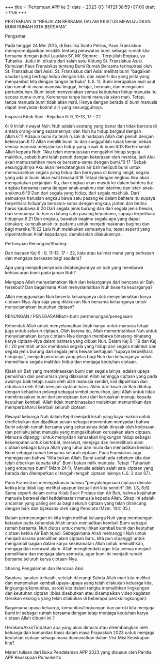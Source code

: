 +++
title = 'Pertemuan APP ke 3'
date = 2023-03-14T21:38:59+07:00
draft = true
+++

PERTEMUAN III “BERJALAN BERSAMA DALAM KRISTUS MEWUJUDKAN BUMI RUMAH KITA BERSAMA”

Pengantar

Pada tanggal 24 Mei 2015, di Basilika Santo Petrus, Paus Fransiskus mempromulgasikan ensiklik tentang perawatan bumi sebagai rumah kita bersama dengan judul Laudato Si’, Mi’ Signore – Terpujilah Engkau, ya Tuhanku. Judul ini dikutip dari salah satu Kidung St. Fransiskus Asisi. Rumusan Paus Fransiskus tentang Bumi Rumah Bersama terinspirasi oleh St. Fransiskus dari Asisi. St. Fransiskus dari Asisi melihat bumi “bagaikan saudari yang berbagi hidup dengan kita, dan seperti ibu yang jelita yang menyambut kita dengan tangan terbuka” (LS. 1). Bumi merupakan asal usul dan rumah di mana manusia tinggal, belajar, bermain, dan mengalami pertumbuhan. Bumi telah menyediakan semua kebutuhan hidup manusia itu secara cuma-cuma. Karenanya tanpa bumi manusia akan mati. Tetapi, tanpa manusia bumi tidak akan mati. Hanya dengan berada di bumi manusia dapat menyadari kodrat diri yang sesungguhnya.

Inspirasi Kitab Suci : Kejadian 6: 9, 11-13, 17 - 22

6: 9 Inilah riwayat Nuh: Nuh adalah seorang yang benar dan tidak bercela di antara orang-orang sezamannya; dan Nuh itu hidup bergaul dengan Allah.6:11 Adapun bumi itu telah rusak di hadapan Allah dan penuh dengan kekerasan.6:12 Allah menilik bumi itu dan sungguhlah rusak benar, sebab semua manusia menjalankan hidup yang rusak di bumi.6:13 Berfirmanlah Allah kepada Nuh: “Aku telah memutuskan mengakhiri hidup segala makhluk, sebab bumi telah penuh dengan kekerasan oleh mereka, jadi Aku akan memusnahkan mereka bersama-sama dengan bumi.”6:17 “Sebab sesungguhnya Aku akan mendatangkan air bah meliputi bumi untuk memusnahkan segala yang hidup dan bernyawa di kolong langit; segala yang ada di bumi akan mati binasa.6:18 Tetapi dengan engkau Aku akan mengadakan perjanjian-Ku, dan engkau akan masuk ke dalam bahtera itu: engkau bersama-sama dengan anak-anakmu dan isterimu dan isteri anak-anakmu.6:19 Dan dari segala yang hidup, dari segala makhluk. Dari semuanya haruslah engkau bawa satu pasang ke dalam bahtera itu supaya terpelihara hidupnya bersama-sama dengan engkau; jantan dan betina harus kaubawa.6:20 Dari segala jenis burung dan dari segala jenis hewan, dari semuanya itu harus datang satu pasang kepadamu, supaya terpelihara hidupnya.6:21 Dan engkau, bawalah bagimu segala apa yang dapat dimakan; kumpulkanlah itu padamu untuk menjadi makanan bagimu dan bagi mereka.”6:22 Lalu Nuh melakukan semuanya itu; tepat seperti yang diperintahkan Allah kepadanya, demikianlah dilakukannya.

Pertanyaan Renungan/Sharing:

Dari bacaan Kej 6 : 9, 11-13. 17 – 22, kata atau kalimat mana yang berkesan dan mengapa berkesan bagi saudara?

Apa yang menjadi penyebab didatangkannya air bah yang membawa kehancuran bumi pada jaman Nuh?

Mengapa Allah menyelamatkan Nuh dan keluarganya dari bencana air Bah tersebut? Dan bagaimana Allah menyelamatkan Nuh beserta keuarganya?

Allah menggunakan Nuh beserta keluarganya utuk menyelamatkan karya ciptaan-Nya. Apa saja yang dilakukan Nuh bersama keluarganya untuk menyelamatkan keutuhan ciptaan?

RENUNGAN / PENEGASANButir-butir permenungan/penegasan:

Kehendak Allah untuk menyelamatkan tidak hanya untuk manusia tetapi juga untuk seluruh ciptaan. Oleh karena itu, Allah memerintahkan Nuh untuk menyelamatkan karya ciptaan-Nya dengan membawa binatang-binatang karya ciptaan-Nya dalam bahtera yang dibuat Nuh. Dalam Kej 6 : 19 dan Kej 6 : 20 perintah untuk membawa segala yang hidup dari segala makhluk dan segala jenis burung dari segala jenis hewan bertujuan “supaya terpelihara hidupnya”, menjadi perutusan yang jelas bagi Nuh dan keluarganya untuk memelihara segala makhluk hidup dan menjaga keutuhan ciptaan.

Kisah air Bah yang membinasakan bumi dan segala isinya, adalah upaya pemulihan dan pemurnian yang dilakukan Allah sehingga ciptaan yang pada awalnya baik tetapi rusak oleh ulah manusia sendiri, kini dipulihkan dan dibaharui oleh Allah menjadi ciptaan baru. Akhir dari kisah air Bah ditutup dengan kehadiran pelangi sebagai simbol pemulihan, janji Allah untuk tidak membinasakan bumi dan penciptaan baru dari kerusakan menuju kepada keutuhan kembali. Allah tidak membinasakan melainkan memurnikan dan memperbaharui kembali seluruh ciptaan.

Riwayat keluarga Nuh dalam Kej 6 menjadi kisah yang kaya makna untuk direfleksikan dan dijadikan acuan sebagai momentum menyadari bahwa Bumi adalah rumah bersama yang seharusnya tidak dirusak oleh kedosaan dan perilaku jahat manusia yang mengakibatkan kerusakan alam ciptaan. Manusia dipanggil untuk menyadari kerusakan lingkungan hidup sebagai kesempatan untuk bertobat, merawat, menjaga dan memelihara alam ciptaan sebagai karya Allah yang luhur dan mulia dan menjadikan kembali Bumi sebagai rumah bersama seluruh ciptaan. Paus Fransiskus juga menegaskan bahwa “Kita bukan Allah. Bumi sudah ada sebelum kita dan telah diberikan kepada kita”. Bumi bukan milik manusia. Tetapi “Tuhanlah yang empunya bumi” (Mzm 24:1), Manusia adalah salah satu ciptaan yang berada dan ditempatkan di tengah-tengah ciptaan lainnya (LS. 2 dan 67).

Paus Fransiskus menegaskanan bahwa “penyalahgunaan ciptaan dimulai ketika kita tidak lagi melihat apapun kecuali diri kita sendiri” (lih. LS, 6;8). Sama seperti dalam cerita Kitab Suci: Firdaus dan Air Bah, bahwa kejahatan manusia berawal dari ketidaktaatan manusia kepada Allah. Sikap ini adalah ancaman yang paling serius bagi seluruh ciptaan yang telah dirancang dengan baik dan bijaksana oleh sang Pencipta (Mzm. 104: 35.)

Dalam permenungan ini kita ingin melihat keluarga Nuh yang membangun ketaatan pada kehendak Allah untuk menjadikan kembali Bumi sebagai rumah bersama. Nuh diutus untuk memulihkan kembali bumi dan keutuhan ciptaan ketika Air Bah tejadi. Sebagaimana Allah memanggil Nuh untuk menjadi sarana pemulihan alam ciptaan baru, kita pun dipanggil untuk mengambil bagian dalam karya keselamatan Allah untuk memulihkan, menjaga dan merawat alam. Allah menghendaki agar kita semua menjadi pemelihara dan menjaga alam semesta, agar bumi ini menjadi rumah bersama seluruh karya ciptaan-Nya.

Sharing Pengalaman dan Rencana Aksi

Saudara-saudari terkasih, setelah diterangi Sabda Allah mari kita melihat dan menemukan kembali upaya-upaya yang telah dilakukan keluarga kita, lingkungan/komunitas, paroki kita dalam rangka memulihkan lingkungan dan keutuhan ciptaan :(bisa disebutkan atau disampaikan video kegiatan Gerakan ekologis yang telah dilakukan di beberapa paroki/lingkungan):

Bagaimana upaya keluarga, komunitas/lingkungan dan paroki kita menjaga bumi ini sebagai rumah bersama dengan tetap menjaga keutuhan karya ciptaan Allah dibumi ini ?

Gerakan/Aksi/Tindakan apa yang akan dimulai atau dikembangkan oleh keluarga dan komunitas basis dalam masa Prapaskah 2023 untuk menjaga keutuhan ciptaan sebagaimana diamanatkan dalam Visi-Misi Keuskupan kita?

Materi tulisan dari Buku Pendalaman APP 2023 yang disusun oleh Panitia APP Keuskupan Purwokerto